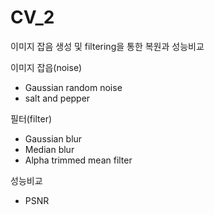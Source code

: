 # CV_2
이미지 잡음 생성 및 filtering을 통한 복원과 성능비교

이미지 잡읍(noise)
- Gaussian random noise
- salt and pepper

필터(filter)
- Gaussian blur
- Median blur
- Alpha trimmed mean filter

성능비교
- PSNR
